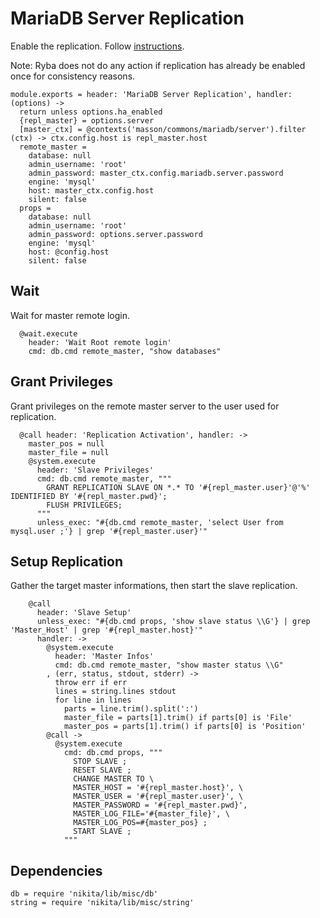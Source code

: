 
# MariaDB Server Replication

Enable the replication.
Follow [instructions](https://www.digitalocean.com/community/tutorials/how-to-set-up-master-slave-replication-in-mysql).

Note: Ryba does not do any action if replication has already be enabled once for
consistency reasons.

    module.exports = header: 'MariaDB Server Replication', handler: (options) ->
      return unless options.ha_enabled
      {repl_master} = options.server
      [master_ctx] = @contexts('masson/commons/mariadb/server').filter (ctx) -> ctx.config.host is repl_master.host
      remote_master =
        database: null
        admin_username: 'root'
        admin_password: master_ctx.config.mariadb.server.password
        engine: 'mysql'
        host: master_ctx.config.host
        silent: false
      props =
        database: null
        admin_username: 'root'
        admin_password: options.server.password
        engine: 'mysql'
        host: @config.host
        silent: false

## Wait
Wait for master remote login.

      @wait.execute
        header: 'Wait Root remote login'
        cmd: db.cmd remote_master, "show databases"

## Grant Privileges
Grant privileges on the remote master server to the user used for replication.

      @call header: 'Replication Activation', handler: ->
        master_pos = null
        master_file = null
        @system.execute
          header: 'Slave Privileges'
          cmd: db.cmd remote_master, """
            GRANT REPLICATION SLAVE ON *.* TO '#{repl_master.user}'@'%' IDENTIFIED BY '#{repl_master.pwd}';
            FLUSH PRIVILEGES;
          """
          unless_exec: "#{db.cmd remote_master, 'select User from mysql.user ;'} | grep '#{repl_master.user}'"

## Setup Replication
Gather the target master informations, then start the slave replication.

        @call
          header: 'Slave Setup'
          unless_exec: "#{db.cmd props, 'show slave status \\G'} | grep 'Master_Host' | grep '#{repl_master.host}'"
          handler: ->
            @system.execute
              header: 'Master Infos'
              cmd: db.cmd remote_master, "show master status \\G"
            , (err, status, stdout, stderr) ->
              throw err if err
              lines = string.lines stdout
              for line in lines
                parts = line.trim().split(':')
                master_file = parts[1].trim() if parts[0] is 'File'
                master_pos = parts[1].trim() if parts[0] is 'Position'
            @call ->
              @system.execute
                cmd: db.cmd props, """
                  STOP SLAVE ;
                  RESET SLAVE ;
                  CHANGE MASTER TO \
                  MASTER_HOST = '#{repl_master.host}', \
                  MASTER_USER = '#{repl_master.user}', \
                  MASTER_PASSWORD = '#{repl_master.pwd}',
                  MASTER_LOG_FILE='#{master_file}', \
                  MASTER_LOG_POS=#{master_pos} ;
                  START SLAVE ;
                """

## Dependencies

    db = require 'nikita/lib/misc/db'
    string = require 'nikita/lib/misc/string'
